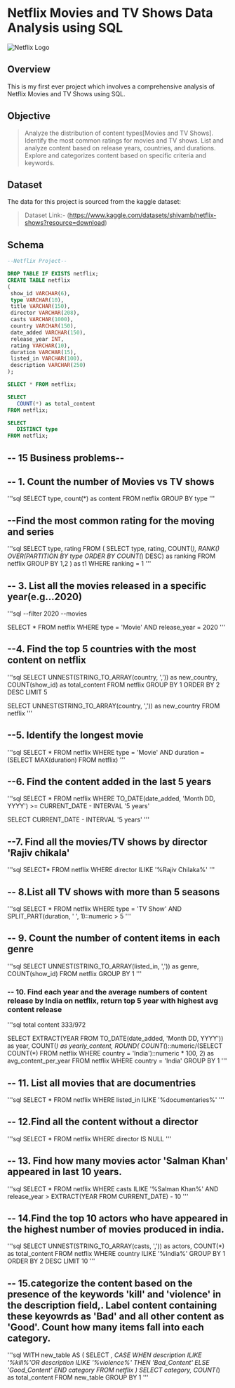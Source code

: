# Netflix Movies and TV Shows Data Analysis using SQL

![Netflix Logo](https://github.com/pratikshanishad09/netflix-sql-project/blob/main/netflix.avif)

## Overview
This is my first ever project which involves a comprehensive analysis of Netflix Movies and TV Shows using SQL. 

## Objective 
> Analyze the distribution of content types[Movies and TV Shows].
> Identify the most common ratings for movies and TV shows.
> List and analyze content based on release years, countries, and durations.
> Explore and categorizes content based on specific criteria and keywords.

## Dataset 
The data for this project is sourced from the kaggle dataset:
 > Dataset Link:- (https://www.kaggle.com/datasets/shivamb/netflix-shows?resource=download)

## Schema
```sql
--Netflix Project--

DROP TABLE IF EXISTS netflix;
CREATE TABLE netflix
(
 show_id VARCHAR(6),
 type VARCHAR(10),
 title VARCHAR(150),
 director VARCHAR(208),
 casts VARCHAR(1000),	
 country VARCHAR(150),	
 date_added VARCHAR(150),	
 release_year INT,	
 rating VARCHAR(10),	
 duration VARCHAR(15), 	
 listed_in VARCHAR(100),	
 description VARCHAR(250)
);

SELECT * FROM netflix;

SELECT 
   COUNT(*) as total_content 
FROM netflix;

SELECT 
   DISTINCT type 
FROM netflix;
```

## -- 15 Business problems--

## -- 1. Count the number of Movies vs TV shows
'''sql
SELECT
   type,
   count(*) as content 
FROM netflix
GROUP BY type
'''

## --Find the most common rating for the moving and series
'''sql
SELECT 
   type,
   rating
FROM 
(
SELECT 
  type,
  rating,
  COUNT(*),
  RANK() OVER(PARTITION BY type ORDER BY COUNT(*) DESC) as ranking
  FROM netflix
GROUP BY 1,2
) as t1
WHERE 
   ranking = 1
'''

## -- 3. List all the movies released in a specific year(e.g...2020)
'''sql
--filter 2020
--movies

SELECT * FROM netflix
WHERE 
    type = 'Movie'
    AND
	release_year = 2020
'''

## --4. Find the top 5 countries with the most content on netflix
'''sql
SELECT 
    UNNEST(STRING_TO_ARRAY(country, ',')) as new_country,
	COUNT(show_id) as total_content
FROM netflix
GROUP BY 1
ORDER BY 2 DESC
LIMIT 5

SELECT 
    UNNEST(STRING_TO_ARRAY(country, ',')) as new_country
FROM netflix
'''

## --5. Identify the longest movie
'''sql
SELECT * FROM netflix
WHERE 
    type = 'Movie'
	AND 
	duration = (SELECT MAX(duration) FROM netflix)
'''

## --6. Find the content added in the last 5 years
'''sql
SELECT * FROM netflix
WHERE 
    TO_DATE(date_added, 'Month DD, YYYY') >= CURRENT_DATE - INTERVAL '5 years'

SELECT CURRENT_DATE - INTERVAL '5 years'
'''

## --7. Find all the movies/TV shows by director 'Rajiv chikala'
'''sql
SELECT* FROM netflix
WHERE director ILIKE '%Rajiv Chilaka%'
'''

## -- 8.List all TV shows with more than 5 seasons
'''sql
SELECT 
    * 
FROM netflix
WHERE
     type = 'TV Show'
	 AND
	 SPLIT_PART(duration, ' ', 1)::numeric > 5 
'''

## -- 9. Count the number of content items in each genre
'''sql
SELECT 
    UNNEST(STRING_TO_ARRAY(listed_in, ',')) as genre,
	COUNT(show_id)
FROM netflix
GROUP BY 1
'''

### -- 10. Find each year and the average numbers of content release by India on netflix, return top 5 year with highest avg content release
'''sql
total content 333/972

SELECT 
    EXTRACT(YEAR FROM TO_DATE(date_added, 'Month DD, YYYY')) as year,
	COUNT(*) as yearly_content,
	ROUND(
	COUNT(*)::numeric/(SELECT COUNT(*) FROM netflix WHERE country = 'India')::numeric * 100, 2)
	as avg_content_per_year
FROM netflix
WHERE country = 'India'
GROUP BY 1
'''

## -- 11. List all movies that are documentries
'''sql
SELECT * FROM netflix
WHERE
    listed_in ILIKE '%documentaries%'
'''

## -- 12.Find all the content without a director
'''sql
SELECT * FROM netflix
WHERE 
    director IS NULL
'''

## -- 13. Find how many movies actor 'Salman Khan' appeared in last 10 years.
'''sql
SELECT * FROM netflix
WHERE
    casts ILIKE '%Salman Khan%' 
	AND 
	release_year > EXTRACT(YEAR FROM CURRENT_DATE) - 10
'''

## -- 14.Find the top 10 actors who have appeared in the highest number of movies produced in india.
'''sql
SELECT 
	UNNEST(STRING_TO_ARRAY(casts, ',')) as actors,
	COUNT(*) as total_content
FROM netflix
WHERE country ILIKE '%India%'
GROUP BY 1
ORDER BY 2 DESC
LIMIT 10
'''

## -- 15.categorize the content based on the presence of the keywords 'kill' and 'violence' in the description field,. Label content containing these keyowrds as 'Bad' and all other content as 'Good'. Count how many items fall into each category.
'''sql
WITH new_table
AS
(
SELECT 
    *,
	CASE
	WHEN description ILIKE '%kill%'OR
	description ILIKE '%violence%' THEN 'Bad_Content'
	   ELSE 'Good_Content'
    END category
FROM netflix
)
SELECT 
    category,
	COUNT(*) as total_content
FROM new_table
GROUP BY 1
'''


